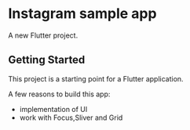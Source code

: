 # Instagram sample app

A new Flutter project.

## Getting Started

This project is a starting point for a Flutter application.

A few reasons to build this app:

- implementation of UI
- work with Focus,Sliver and Grid 

